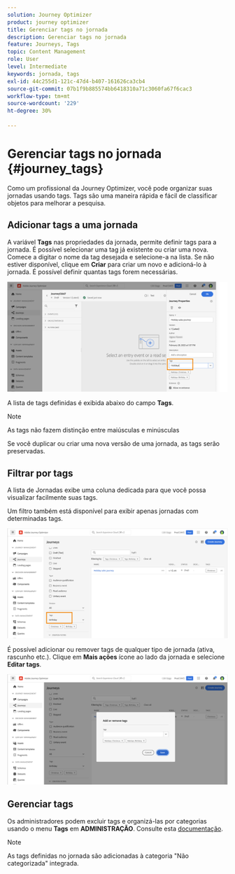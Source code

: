 ```yaml
---
solution: Journey Optimizer
product: journey optimizer
title: Gerenciar tags no jornada
description: Gerenciar tags no jornada
feature: Journeys, Tags
topic: Content Management
role: User
level: Intermediate
keywords: jornada, tags
exl-id: 44c255d1-121c-47d4-b407-161626ca3cb4
source-git-commit: 07b1f9b885574bb6418310a71c3060fa67f6cac3
workflow-type: tm+mt
source-wordcount: '229'
ht-degree: 30%

---
```


# Gerenciar tags no jornada {#journey_tags}

Como um profissional da Journey Optimizer, você pode organizar suas jornadas usando tags. Tags são uma maneira rápida e fácil de classificar objetos para melhorar a pesquisa.

## Adicionar tags a uma jornada

A variável **Tags** nas propriedades da jornada, permite definir tags para a jornada. É possível selecionar uma tag já existente ou criar uma nova. Comece a digitar o nome da tag desejada e selecione-a na lista. Se não estiver disponível, clique em **Criar** para criar um novo e adicioná-lo à jornada. É possível definir quantas tags forem necessárias.

![](assets/tags1.png)

A lista de tags definidas é exibida abaixo do campo **Tags**.

>[!NOTE]
>
> As tags não fazem distinção entre maiúsculas e minúsculas
> 
> Se você duplicar ou criar uma nova versão de uma jornada, as tags serão preservadas.

## Filtrar por tags

A lista de Jornadas exibe uma coluna dedicada para que você possa visualizar facilmente suas tags.

Um filtro também está disponível para exibir apenas jornadas com determinadas tags.

![](assets/tags2.png)

É possível adicionar ou remover tags de qualquer tipo de jornada (ativa, rascunho etc.). Clique em **Mais ações** ícone ao lado da jornada e selecione **Editar tags**.

![](assets/tags3.png)

## Gerenciar tags

Os administradores podem excluir tags e organizá-las por categorias usando o menu **Tags** em **ADMINISTRAÇÃO**. Consulte esta [documentação](https://experienceleague.adobe.com/docs/experience-platform/administrative-tags/overview.html?lang=pt-BR).

>[!NOTE]
>
> As tags definidas no jornada são adicionadas à categoria &quot;Não categorizada&quot; integrada.
